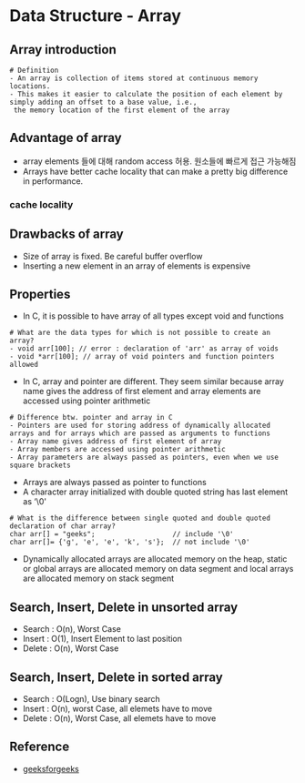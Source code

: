 # Data Structure - Array

## Array introduction
```shell
# Definition
- An array is collection of items stored at continuous memory locations.
- This makes it easier to calculate the position of each element by simply adding an offset to a base value, i.e., 
 the memory location of the first element of the array
```
## Advantage of array
- array elements 들에 대해 random access 허용. 원소들에 빠르게 접근 가능해짐 
- Arrays have better cache locality that can make a pretty big difference in performance.

### cache locality

## Drawbacks of array
- Size of array is fixed. Be careful buffer overflow
- Inserting a new element in an array of elements is expensive

## Properties
- In C, it is possible to have array of all types except void and functions
```shell
# What are the data types for which is not possible to create an array?
- void arr[100]; // error : declaration of 'arr' as array of voids
- void *arr[100]; // array of void pointers and function pointers allowed
```
- In C, array and pointer are different. They seem similar because array name gives the address of first element and array elements are accessed using pointer arithmetic
```shell
# Difference btw. pointer and array in C
- Pointers are used for storing address of dynamically allocated arrays and for arrays which are passed as arguments to functions
- Array name gives address of first element of array
- Array members are accessed using pointer arithmetic
- Array parameters are always passed as pointers, even when we use square brackets
```
- Arrays are always passed as pointer to functions
- A character array initialized with double quoted string has last element as ‘\0'
```shell
# What is the difference between single quoted and double quoted declaration of char array?
char arr[] = "geeks";                   // include '\0'
char arr[]= {'g', 'e', 'e', 'k', 's'};  // not include '\0'
```
- Dynamically allocated arrays are allocated memory on the heap, static or global arrays are allocated memory on data segment and local arrays are allocated memory on stack segment

## Search, Insert, Delete in unsorted array
- Search : O(n), Worst Case
- Insert : O(1), Insert Element to last position
- Delete : O(n), Worst Case

## Search, Insert, Delete in sorted array
- Search : O(Logn), Use binary search
- Insert : O(n), worst Case, all elemets have to move
- Delete : O(n), Worst Case, all elemets have to move

## Reference
* [geeksforgeeks](http://courses.geeksforgeeks.org/course/3/1/1/)